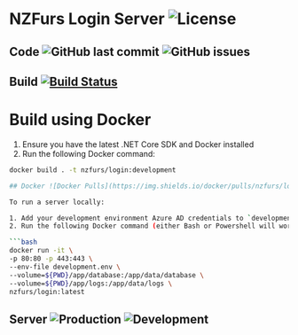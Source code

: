 # NZFurs Login Server ![License](https://img.shields.io/github/license/NZFurs/Login.svg)

## Code ![GitHub last commit](https://img.shields.io/github/last-commit/nzfurs/login.svg) ![GitHub issues](https://img.shields.io/github/issues/nzfurs/login.svg)

## Build [![Build Status](https://dev.azure.com/nzfurs/Login/_apis/build/status/develop)](https://dev.azure.com/nzfurs/Login/_build/latest?definitionId=2)

# Build using Docker

1. Ensure you have the latest .NET Core SDK and Docker installed
2. Run the following Docker command:

```bash
docker build . -t nzfurs/login:development

## Docker ![Docker Pulls](https://img.shields.io/docker/pulls/nzfurs/login.svg)

To run a server locally:

1. Add your development environment Azure AD credentials to `development.env` (a sample is provided). If you don't have these details, either ask @tcfox or set up your own in Azure (details on what's required coming soon).
2. Run the following Docker command (either Bash or Powershell will work). If you wish to run your own build, replace the tag (`latest`) with one you provided in the "Build" instructions above (such as `development`).

```bash
docker run -it \
-p 80:80 -p 443:443 \
--env-file development.env \
--volume=${PWD}/app/database:/app/data/database \
--volume=${PWD}/app/logs:/app/data/logs \
nzfurs/login:latest
```

## Server ![Production](https://img.shields.io/website-up-down-green-red/https/login.furry.nz.svg?label=Production) ![Development](https://img.shields.io/website-up-down-green-red/https/dev.login.furry.nz.svg?label=Development)